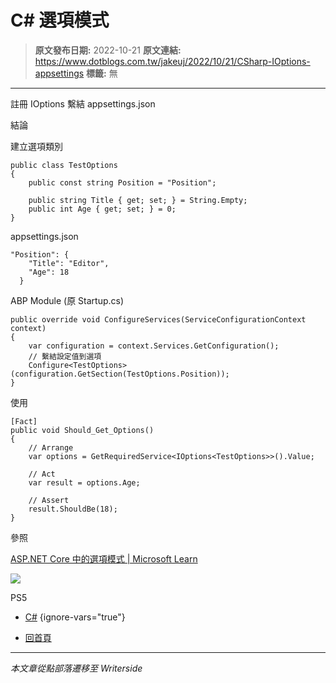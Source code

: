 # C# 選項模式

> **原文發布日期:** 2022-10-21
> **原文連結:** https://www.dotblogs.com.tw/jakeuj/2022/10/21/CSharp-IOptions-appsettings
> **標籤:** 無

---

註冊 IOptions<T> 繫結 appsettings.json

結論

建立選項類別

```
public class TestOptions
{
    public const string Position = "Position";

    public string Title { get; set; } = String.Empty;
    public int Age { get; set; } = 0;
}
```

appsettings.json

```
"Position": {
    "Title": "Editor",
    "Age": 18
  }
```

ABP Module (原 Startup.cs)

```
public override void ConfigureServices(ServiceConfigurationContext context)
{
    var configuration = context.Services.GetConfiguration();
    // 繫結設定值到選項
    Configure<TestOptions>(configuration.GetSection(TestOptions.Position));
}
```

使用

```
[Fact]
public void Should_Get_Options()
{
    // Arrange
    var options = GetRequiredService<IOptions<TestOptions>>().Value;

    // Act
    var result = options.Age;

    // Assert
    result.ShouldBe(18);
}
```

參照

[ASP.NET Core 中的選項模式 | Microsoft Learn](https://learn.microsoft.com/zh-tw/aspnet/core/fundamentals/configuration/options?view=aspnetcore-6.0#use-ioptionssnapshot-to-read-updated-data)

![](https://card.psnprofiles.com/1/jakeuj.png)

PS5

* [C#](/jakeuj/Tags?qq=C%23)
{ignore-vars="true"}

* [回首頁](/jakeuj)

---

*本文章從點部落遷移至 Writerside*
